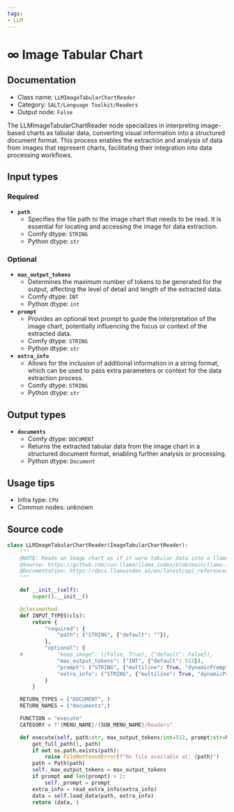 ```yaml
---
tags:
- LLM
---
```


# ∞ Image Tabular Chart
## Documentation
- Class name: `LLMImageTabularChartReader`
- Category: `SALT/Language Toolkit/Readers`
- Output node: `False`

The LLMImageTabularChartReader node specializes in interpreting image-based charts as tabular data, converting visual information into a structured document format. This process enables the extraction and analysis of data from images that represent charts, facilitating their integration into data processing workflows.
## Input types
### Required
- **`path`**
    - Specifies the file path to the image chart that needs to be read. It is essential for locating and accessing the image for data extraction.
    - Comfy dtype: `STRING`
    - Python dtype: `str`
### Optional
- **`max_output_tokens`**
    - Determines the maximum number of tokens to be generated for the output, affecting the level of detail and length of the extracted data.
    - Comfy dtype: `INT`
    - Python dtype: `int`
- **`prompt`**
    - Provides an optional text prompt to guide the interpretation of the image chart, potentially influencing the focus or context of the extracted data.
    - Comfy dtype: `STRING`
    - Python dtype: `str`
- **`extra_info`**
    - Allows for the inclusion of additional information in a string format, which can be used to pass extra parameters or context for the data extraction process.
    - Comfy dtype: `STRING`
    - Python dtype: `str`
## Output types
- **`documents`**
    - Comfy dtype: `DOCUMENT`
    - Returns the extracted tabular data from the image chart in a structured document format, enabling further analysis or processing.
    - Python dtype: `Document`
## Usage tips
- Infra type: `CPU`
- Common nodes: unknown


## Source code
```python
class LLMImageTabularChartReader(ImageTabularChartReader):
    """
    @NOTE: Reads an Image chart as if it were tabular data into a llama_index Document
    @Source: https://github.com/run-llama/llama_index/blob/main/llama-index-integrations/readers/llama-index-readers-file/llama_index/readers/file/image_deplot/base.py
    @Documentation: https://docs.llamaindex.ai/en/latest/api_reference/readers/file/#llama_index.readers.file.ImageTabularChartReader
    """

    def __init__(self):
        super().__init__()

    @classmethod
    def INPUT_TYPES(cls):
        return {
            "required": {
                "path": ("STRING", {"default": ""}),
            },
            "optional": {
    #			"keep_image": ([False, True], {"default": False}),
                "max_output_tokens": ("INT", {"default": 512}),
                "prompt": ("STRING", {"multiline": True, "dynamicPrompts": False, "default": ""}),
                "extra_info": ("STRING", {"multiline": True, "dynamicPrompts": False, "default": "{}"}),
            }
        }

    RETURN_TYPES = ("DOCUMENT", )
    RETURN_NAMES = ("documents",)

    FUNCTION = "execute"
    CATEGORY = f"{MENU_NAME}/{SUB_MENU_NAME}/Readers"

    def execute(self, path:str, max_output_tokens:int=512, prompt:str=None, extra_info:str="{}"):
        get_full_path(1, path)
        if not os.path.exists(path):
            raise FileNotFoundError(f"No file available at: {path}")
        path = Path(path)
        self._max_output_tokens = max_output_tokens
        if prompt and len(prompt) > 2:
            self._prompt = prompt
        extra_info = read_extra_info(extra_info)
        data = self.load_data(path, extra_info)
        return (data, )

```
